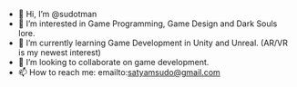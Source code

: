 - 👋 Hi, I’m @sudotman
- 👀 I’m interested in Game Programming, Game Design and Dark Souls lore.
- 🌱 I’m currently learning Game Development in Unity and Unreal. (AR/VR is my newest interest)
- 💞️ I’m looking to collaborate on game development.
- 📫 How to reach me: emailto:satyamsudo@gmail.com

<!---
sudotman/sudotman is a ✨ special ✨ repository because its `README.md` (this file) appears on your GitHub profile.
You can click the Preview link to take a look at your changes.
--->
